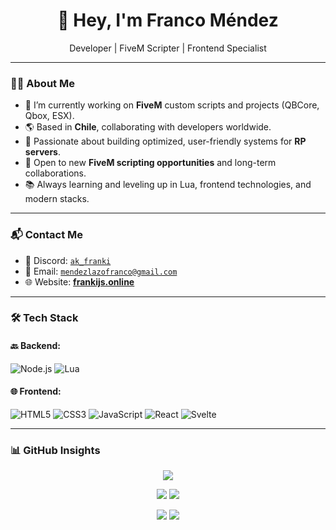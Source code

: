 <h1 align="center">👋 Hey, I'm Franco Méndez</h1>
<p align="center">
Developer | FiveM Scripter | Frontend Specialist  
</p>

---

### 🙋‍♂️ About Me

- 🔧 I’m currently working on **FiveM** custom scripts and projects (QBCore, Qbox, ESX).
- 🌎 Based in **Chile**, collaborating with developers worldwide.
- 🚀 Passionate about building optimized, user-friendly systems for **RP servers**.
- 🤝 Open to new **FiveM scripting opportunities** and long-term collaborations.
- 📚 Always learning and leveling up in Lua, frontend technologies, and modern stacks.

---

### 📬 Contact Me

- 💬 Discord: [`ak_franki`](https://discord.gg/newdayroleplay)  
- 📧 Email: [`mendezlazofranco@gmail.com`](mailto:mendezlazofranco@gmail.com)  
- 🌐 Website: [**frankijs.online**](https://www.frankijs.online)

---

### 🛠️ Tech Stack

#### 🔙 Backend:
![Node.js](https://img.shields.io/badge/Node.js-339933?style=for-the-badge&logo=nodedotjs&logoColor=white)
![Lua](https://img.shields.io/badge/Lua-2C2D72?style=for-the-badge&logo=lua&logoColor=white)

#### 🌐 Frontend:
![HTML5](https://img.shields.io/badge/HTML5-E34F26?style=for-the-badge&logo=html5&logoColor=white)
![CSS3](https://img.shields.io/badge/CSS3-1572B6?style=for-the-badge&logo=css3&logoColor=white)
![JavaScript](https://img.shields.io/badge/JavaScript-F7DF1E?style=for-the-badge&logo=javascript&logoColor=black)
![React](https://img.shields.io/badge/React-20232A?style=for-the-badge&logo=react&logoColor=61DAFB)
![Svelte](https://img.shields.io/badge/Svelte-FF3E00?style=for-the-badge&logo=svelte&logoColor=white)

---

### 📊 GitHub Insights

<p align="center">
  <img src="https://github-profile-summary-cards.vercel.app/api/cards/profile-details?username=fkijs&theme=tokyonight" />
</p>

<p align="center">
  <img src="https://github-profile-summary-cards.vercel.app/api/cards/repos-per-language?username=fkijs&theme=tokyonight" />
  <img src="https://github-profile-summary-cards.vercel.app/api/cards/most-commit-language?username=fkijs&theme=tokyonight" />
</p>

<p align="center">
  <img src="https://github-profile-summary-cards.vercel.app/api/cards/stats?username=fkijs&theme=tokyonight" />
  <img src="https://github-profile-summary-cards.vercel.app/api/cards/productive-time?username=fkijs&theme=tokyonight&utcOffset=0" />
</p>
